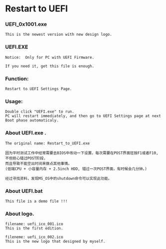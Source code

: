 # Restart to UEFI
	
### UEFI_0x1001.exe 
	This is the newest version with new design logo.
	
### UEFI.EXE 
	Notice:  Only for PC with UEFI Firmware. 
	
	If you need it, get this file is enough.

### Function: 
	Restart to UEFI Settings Page.

### Usage:
	Double click "UEFI.exe" to run. 
 	PC will restart immediately, and then go to UEFI Settings page at next Boot phase automaticaly.

### About UEFI.exe . 
	The original name: Restart_to_UEFI.exe
	
	因为平时测试工作中经常需要去BIOS中改动一下设置，每次需要在POST界面狂按F1或者F10, 不但担心错过POST阶段，
	而且导致不能空出时间来做点其他事情。
	(低端CPU + 小容量内存 + 2.5inch HDD, 错过一次POST界面，有时候会几分钟。)
	
	经过寻找资料，发现MS_OS中的shutdown命令可以实现此功能。

### About UEFI.bat
	This file is a demo file !!!
	
### About logo. 
	filename: uefi_ico_001.ico
	This is the first edition.
	
  	fileneme: uefi_ico_002.ico 
	This is the new logo that designed by myself.
